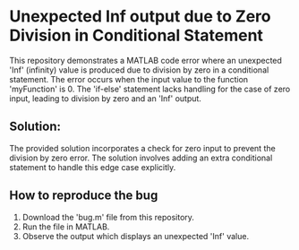 # Unexpected Inf output due to Zero Division in Conditional Statement
This repository demonstrates a MATLAB code error where an unexpected 'Inf' (infinity) value is produced due to division by zero in a conditional statement. The error occurs when the input value to the function 'myFunction' is 0. The 'if-else' statement lacks handling for the case of zero input, leading to division by zero and an 'Inf' output.

## Solution:
The provided solution incorporates a check for zero input to prevent the division by zero error. The solution involves adding an extra conditional statement to handle this edge case explicitly. 

## How to reproduce the bug
1.  Download the 'bug.m' file from this repository.
2.  Run the file in MATLAB.
3. Observe the output which displays an unexpected 'Inf' value.